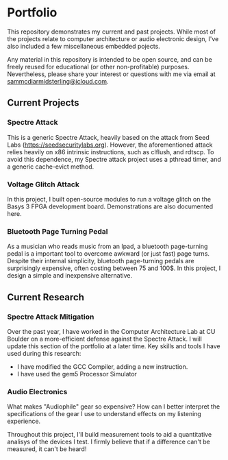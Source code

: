 # Portfolio
This repository demonstrates my current and past projects. While most of the projects relate to computer architecture or audio electronic design, I've also included a few miscellaneous embedded pojects. 

Any material in this repository is intended to be open source, and can be freely reused for educational (or other non-profitable) purposes. Nevertheless, please share your interest or questions with me via email at sammcdiarmidsterling@icloud.com.

## Current Projects
### Spectre Attack
This is a generic Spectre Attack, heavily based on the attack from Seed Labs (https://seedsecuritylabs.org). 
However, the aforementioned attack relies heavily on x86 intrinsic instructions, such as clflush, and rdtscp. To avoid this dependence, my Spectre attack project uses a pthread timer, and a generic cache-evict method.
### Voltage Glitch Attack
In this project, I built open-source modules to run a voltage glitch on the Basys 3 FPGA development board. Demonstrations are also documented here.
### Bluetooth Page Turning Pedal
As a musician who reads music from an Ipad, a bluetooth page-turning pedal is a important tool to overcome awkward (or just fast) page turns. Despite their internal simplicity, bluetooth page-turning pedals are surprisingly expensive, often costing between 75 and 100$. In this project, I design a simple and inexpensive alternative.
## Current Research
### Spectre Attack Mitigation
Over the past year, I have worked in the Computer Architecture Lab at CU Boulder on a more-efficient defense against the Spectre Attack. I will update this section of the portfolio at a later time.
Key skills and tools I have used during this research:
  - I have modified the GCC Compiler, adding a new instruction.
  - I have used the gem5 Processor Simulator
### Audio Electronics
What makes "Audiophile" gear so expensive? How can I better interpret the specifications of the gear I use to understand effects on my listening experience. 

Throughout this project, I'll build measurement tools to aid a quantitative analisys of the devices I test. I firmly believe that if a difference can't be measured, it can't be heard!
  
  

